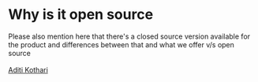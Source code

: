 # Why is it open source

Please also mention here that there's a closed source version available for the product and differences between that and what we offer v/s open source\
\
[Aditi Kothari](https://app.gitbook.com/u/bRKMfVO98JdzN2zThxHfT0w2nRG2 "mention")
